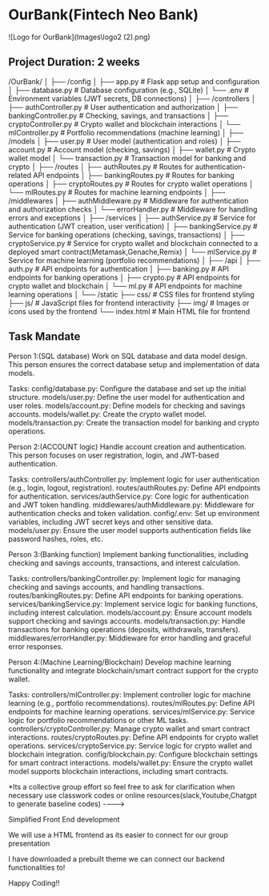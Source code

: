 # OurBank(Fintech Neo Bank)

![Logo for OurBank](Images\logo2 (2).png)

## Project Duration: 2 weeks 

/OurBank/
│
├── /config
│   ├── app.py                # Flask app setup and configuration
│   ├── database.py           # Database configuration (e.g., SQLite)
│   └── .env                  # Environment variables (JWT secrets, DB connections)
│
├── /controllers
│   ├── authController.py     # User authentication and authorization
│   ├── bankingController.py  # Checking, savings, and transactions
│   ├── cryptoController.py   # Crypto wallet and blockchain interactions
│   └── mlController.py       # Portfolio recommendations (machine learning)
│
├── /models
│   ├── user.py               # User model (authentication and roles)
│   ├── account.py            # Account model (checking, savings)
│   ├── wallet.py             # Crypto wallet model
│   └── transaction.py        # Transaction model for banking and crypto
│
├── /routes
│   ├── authRoutes.py         # Routes for authentication-related API endpoints
│   ├── bankingRoutes.py      # Routes for banking operations
│   ├── cryptoRoutes.py       # Routes for crypto wallet operations
│   └── mlRoutes.py           # Routes for machine learning endpoints
│
├── /middlewares
│   ├── authMiddleware.py     # Middleware for authentication and authorization checks
│   └── errorHandler.py       # Middleware for handling errors and exceptions
│
├── /services
│   ├── authService.py        # Service for authentication (JWT creation, user verification)
│   ├── bankingService.py     # Service for banking operations (checking, savings, transactions)
│   ├── cryptoService.py      # Service for crypto wallet and blockchain connected to a deployed smart contract(Metamask,Genache,Remix)
│   └── mlService.py          # Service for machine learning (portfolio recommendations)
│
├── /api
│   ├── auth.py               # API endpoints for authentication
│   ├── banking.py            # API endpoints for banking operations
│   ├── crypto.py             # API endpoints for crypto wallet and blockchain
│   └── ml.py                 # API endpoints for machine learning operations
│
└── /static
    ├── css/                  # CSS files for frontend styling
    ├── js/                   # JavaScript files for frontend interactivity
    ├── img/                  # Images or icons used by the frontend
    └── index.html            # Main HTML file for frontend


## Task Mandate

Person 1:(SQL database) Work on SQL database and data model design. This person ensures the correct database setup and implementation of data models.

Tasks:
config/database.py: Configure the database and set up the initial structure.
models/user.py: Define the user model for authentication and user roles.
models/account.py: Define models for checking and savings accounts.
models/wallet.py: Create the crypto wallet model.
models/transaction.py: Create the transaction model for banking and crypto operations.

Person 2:(ACCOUNT logic) Handle account creation and authentication. This person focuses on user registration, login, and JWT-based authentication.

Tasks:
controllers/authController.py: Implement logic for user authentication (e.g., login, logout, registration).
routes/authRoutes.py: Define API endpoints for authentication.
services/authService.py: Core logic for authentication and JWT token handling.
middlewares/authMiddleware.py: Middleware for authentication checks and token validation.
config/.env: Set up environment variables, including JWT secret keys and other sensitive data.
models/user.py: Ensure the user model supports authentication fields like password hashes, roles, etc.

Person 3:(Banking function) Implement banking functionalities, including checking and savings accounts, transactions, and interest calculation.

Tasks:
controllers/bankingController.py: Implement logic for managing checking and savings accounts, and handling transactions.
routes/bankingRoutes.py: Define API endpoints for banking operations.
services/bankingService.py: Implement service logic for banking functions, including interest calculation.
models/account.py: Ensure account models support checking and savings accounts.
models/transaction.py: Handle transactions for banking operations (deposits, withdrawals, transfers).
middlewares/errorHandler.py: Middleware for error handling and graceful error responses.

Person 4:(Machine Learning/Blockchain) Develop machine learning functionality and integrate blockchain/smart contract support for the crypto wallet.

Tasks:
controllers/mlController.py: Implement controller logic for machine learning (e.g., portfolio recommendations).
routes/mlRoutes.py: Define API endpoints for machine learning operations.
services/mlService.py: Service logic for portfolio recommendations or other ML tasks.
controllers/cryptoController.py: Manage crypto wallet and smart contract interactions.
routes/cryptoRoutes.py: Define API endpoints for crypto wallet operations.
services/cryptoService.py: Service logic for crypto wallet and blockchain integration.
config/blockchain.py: Configure blockchain settings for smart contract interactions.
models/wallet.py: Ensure the crypto wallet model supports blockchain interactions, including smart contracts.


*Its a collective group effort so feel free to ask for clarification when necessary use classwork codes or online resources(slack,Youtube,Chatgpt to generate baseline codes) ----> 


Simplified Front End development

We will use a HTML frontend as its easier to connect for our group presentation

I have downloaded a prebuilt theme we can connect our backend functionalities to!

Happy Coding!!

